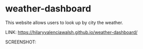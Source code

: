 # weather-dashboard

This website allows users to look up by city the weather.

LINK: https://hilaryvalenciawalsh.github.io/weather-dashboard/

SCREENSHOT: 